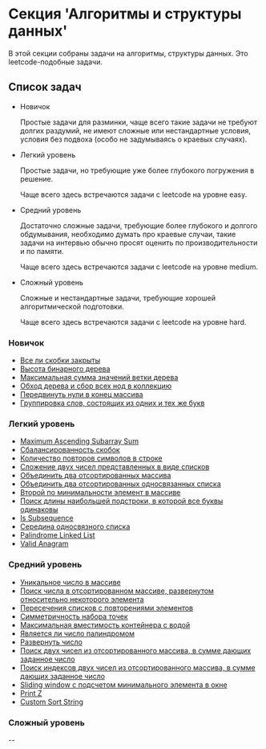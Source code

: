 # Секция 'Алгоритмы и структуры данных'

В этой секции собраны задачи на алгоритмы, структуры данных. Это leetcode-подобные задачи.

## Список задач

* Новичок

    Простые задачи для разминки, чаще всего такие задачи не требуют долгих раздумий, не имеют сложные или нестандартные условия, условия без подвоха (особо не задумываясь о краевых случаях).

* Легкий уровень

    Простые задачи, но требующие уже более глубокого погружения в решение.

    Чаще всего здесь встречаются задачи с leetcode на уровне easy.

* Средний уровень

    Достаточно сложные задачи, требующие более глубокого и долгого обдумывания, необходимо думать про краевые случаи, такие задачи на интервью обычно просят оценить по производительности и по памяти.

    Чаще всего здесь встречаются задачи с leetcode на уровне medium.

* Сложный уровень

    Сложные и нестандартные задачи, требующие хорошей алгоритмической подготовки.

    Чаще всего здесь встречаются задачи с leetcode на уровне hard.

### Новичок

* [Все ли скобки закрыты](./beginner/bracers_finished.md)
* [Высота бинарного дерева](./beginner/binary_tree_depth.md)
* [Максимальная сумма значений ветки дерева](./beginner/binary_tree_max_sum.md)
* [Обход дерева и сбор всех нод в коллекцию](./beginner/collect_all_tree_nodes.md)
* [Передвинуть нули в конец массива](./beginner/move_zeroes.md)
* [Группировка слов, состоящих из одних и тех же букв](./beginner/group_words.md)

### Легкий уровень

* [Maximum Ascending Subarray Sum](./easy/max_ascending_subarray_sum.md)
* [Сбалансированность скобок](./easy/balanced_braces.md)
* [Количество повторов символов в строке](./easy/count_letters.md)
* [Сложение двух чисел представленных в виде списков](./easy/add_two_numbers.md)
* [Объединить два отсортированных массива](./easy/merge_two_sorted_arrays.md)
* [Объединить два отсортированных односвязанных списка](./easy/merge_two_sorted_linked_lists.md)
* [Второй по минимальности элемент в массиве](./easy/second_minimum_element.md)
* [Поиск длины наибольшей подстроки, в которой все буквы одинаковы](./easy/max_length_of_same_char.md)
* [Is Subsequence](./easy/is_subsequence.md)
* [Середина односвязного списка](./easy/middle_of_linked_list.md)
* [Palindrome Linked List](./easy/palindrome_linked_list.md)
* [Valid Anagram](./easy/valid_anagram.md)

### Средний уровень

* [Уникальное число в массиве](./medium/uinque_number_in_array.md)
* [Поиск числа в отсортированном массиве, развернутом относительно некоторого элемента](./medium/search_in_rotated_sorted_array.md)
* [Пересечения списков с повторениями элементов](./medium/repeated_intersections.md)
* [Симметричность набора точек](./medium/symmetric_set_of_points.md)
* [Максимальная вместимость контейнера с водой](./medium/container_with_most_water.md)
* [Является ли число палиндромом](./medium/palindromic_integer.md)
* [Развернуть число](./medium/reverse_integer.md)
* [Поиск двух чисел из отсортированного массива, в сумме дающих заданное число](./medium/two_sum.md)
* [Поиск индексов двух чисел из отсортированного массива, в сумме дающих заданное число](./medium/two_sum_indices.md)
* [Sliding window с подсчетом минимального элемента в окне](./medium/sliding_window_with_min_element.md)
* [Print Z](./medium/print_z.md)
* [Custom Sort String](./medium/custom_sort_string.md)

### Сложный уровень

--
